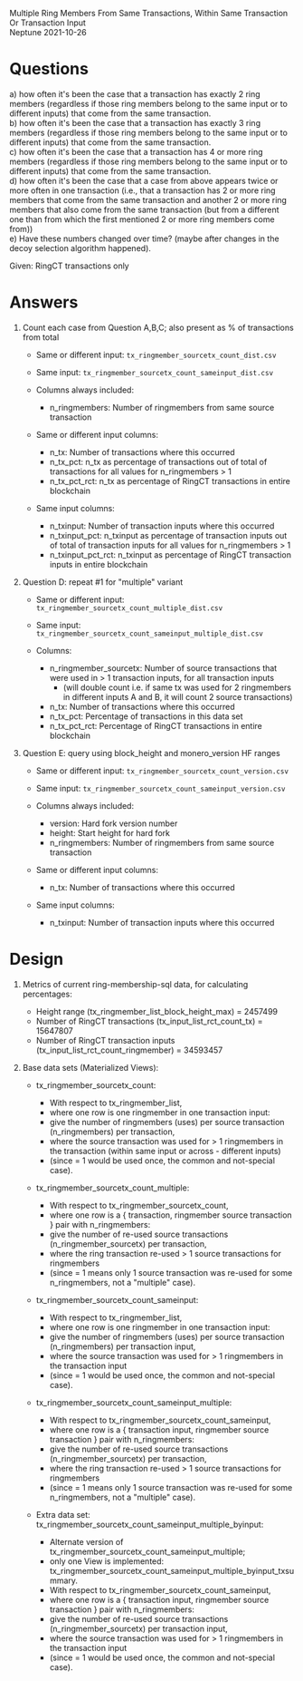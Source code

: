 Multiple Ring Members From Same Transactions, Within Same Transaction Or Transaction Input  
Neptune 2021-10-26

# Questions
a) how often it's been the case that a transaction has exactly 2 ring members (regardless if those ring members belong to the same input or to different inputs) that come from the same transaction.  
b) how often it's been the case that a transaction has exactly 3 ring members (regardless if those ring members belong to the same input or to different inputs) that come from the same transaction.  
c) how often it's been the case that a transaction has 4 or more ring members (regardless if those ring members belong to the same input or to different inputs) that come from the same transaction.  
d) how often it's been the case that a case from above appears twice or more often in one transaction (i.e., that a transaction has 2 or more ring members that come from the same transaction and another 2 or more ring members that also come from the same transaction (but from a different one than from which the first mentioned 2 or more ring members come from))  
e) Have these numbers changed over time? (maybe after changes in the decoy selection algorithm happened).

Given: RingCT transactions only

# Answers
1. Count each case from Question A,B,C; also present as % of transactions from total
    - Same or different input: `tx_ringmember_sourcetx_count_dist.csv`
    - Same input: `tx_ringmember_sourcetx_count_sameinput_dist.csv`

    - Columns always included:
        - n_ringmembers: Number of ringmembers from same source transaction

    - Same or different input columns:
        - n_tx: Number of transactions where this occurred
        - n_tx_pct: n_tx as percentage of transactions out of total of transactions for all values for n_ringmembers > 1
        - n_tx_pct_rct: n_tx as percentage of RingCT transactions in entire blockchain

    - Same input columns:
        - n_txinput: Number of transaction inputs where this occurred
        - n_txinput_pct: n_txinput as percentage of transaction inputs out of total of transaction inputs for all values for n_ringmembers > 1
        - n_txinput_pct_rct: n_txinput as percentage of RingCT transaction inputs in entire blockchain

2. Question D: repeat #1 for "multiple" variant
    - Same or different input: `tx_ringmember_sourcetx_count_multiple_dist.csv`
    - Same input: `tx_ringmember_sourcetx_count_sameinput_multiple_dist.csv`

    - Columns:
        - n_ringmember_sourcetx: Number of source transactions that were used in > 1 transaction inputs, for all transaction inputs 
            - (will double count i.e. if same tx was used for 2 ringmembers in different inputs A and B, it will count 2 source transactions)
        - n_tx: Number of transactions where this occurred
        - n_tx_pct: Percentage of transactions in this data set
        - n_tx_pct_rct: Percentage of RingCT transactions in entire blockchain

3. Question E: query using block_height and monero_version HF ranges
    - Same or different input: `tx_ringmember_sourcetx_count_version.csv`
    - Same input: `tx_ringmember_sourcetx_count_sameinput_version.csv`

    - Columns always included:
        - version: Hard fork version number
        - height: Start height for hard fork
        - n_ringmembers: Number of ringmembers from same source transaction

    - Same or different input columns:
        - n_tx: Number of transactions where this occurred

    - Same input columns:
        - n_txinput: Number of transaction inputs where this occurred


# Design
1. Metrics of current ring-membership-sql data, for calculating percentages:
    - Height range (tx_ringmember_list_block_height_max) = 2457499
    - Number of RingCT transactions (tx_input_list_rct_count_tx) = 15647807
    - Number of RingCT transaction inputs (tx_input_list_rct_count_ringmember) = 34593457

2. Base data sets (Materialized Views):
    - tx_ringmember_sourcetx_count:
        - With respect to tx_ringmember_list,
        - where one row is one ringmember in one transaction input:
        - give the number of ringmembers (uses) per source transaction (n_ringmembers) per transaction,
        - where the source transaction was used for > 1 ringmembers in the transaction (within same input or across - different inputs)
        - (since = 1 would be used once, the common and not-special case).

    - tx_ringmember_sourcetx_count_multiple:
        - With respect to tx_ringmember_sourcetx_count,
        - where one row is a { transaction, ringmember source transaction } pair with n_ringmembers:
        - give the number of re-used source transactions (n_ringmember_sourcetx) per transaction,
        - where the ring transaction re-used > 1 source transactions for ringmembers
        - (since = 1 means only 1 source transaction was re-used for some n_ringmembers, not a "multiple" case).

    - tx_ringmember_sourcetx_count_sameinput:
        - With respect to tx_ringmember_list,
        - where one row is one ringmember in one transaction input:
        - give the number of ringmembers (uses) per source transaction (n_ringmembers) per transaction input,
        - where the source transaction was used for > 1 ringmembers in the transaction input
        - (since = 1 would be used once, the common and not-special case).

    - tx_ringmember_sourcetx_count_sameinput_multiple: 
        - With respect to tx_ringmember_sourcetx_count_sameinput,
        - where one row is a { transaction input, ringmember source transaction } pair with n_ringmembers:
        - give the number of re-used source transactions (n_ringmember_sourcetx) per transaction,
        - where the ring transaction re-used > 1 source transactions for ringmembers
        - (since = 1 means only 1 source transaction was re-used for some n_ringmembers, not a "multiple" case).

    - Extra data set: tx_ringmember_sourcetx_count_sameinput_multiple_byinput:
        - Alternate version of tx_ringmember_sourcetx_count_sameinput_multiple; 
        - only one View is implemented: tx_ringmember_sourcetx_count_sameinput_multiple_byinput_txsummary.
        - With respect to tx_ringmember_sourcetx_count_sameinput,
        - where one row is a { transaction input, ringmember source transaction } pair with n_ringmembers:
        - give the number of re-used source transactions (n_ringmember_sourcetx) per transaction input,
        - where the source transaction was used for > 1 ringmembers in the transaction input
        - (since = 1 would be used once, the common and not-special case).
